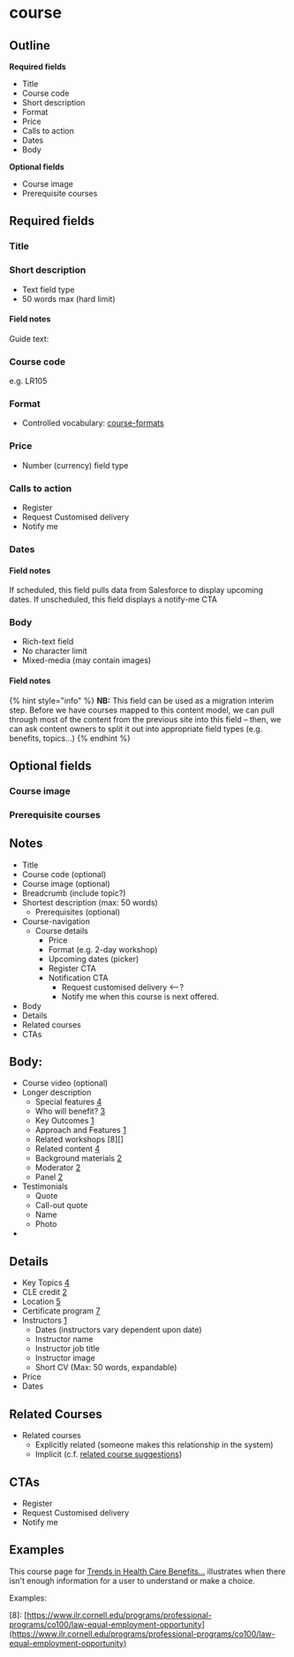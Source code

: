 # course

## Outline

**Required fields**

* Title
* Course code
* Short description
* Format
* Price
* Calls to action
* Dates
* Body

**Optional fields**

* Course image
* Prerequisite courses

## Required fields

### Title

### Short description

* Text field type
* 50 words max \(hard limit\)

#### Field notes

Guide text:

### Course code

e.g. LR105

### Format

* Controlled vocabulary: [course-formats](vocabularies/course-formats.md)

### Price

* Number \(currency\) field type

### Calls to action

* Register
* Request Customised delivery
* Notify me

### Dates

#### Field notes

If scheduled, this field pulls data from Salesforce to display upcoming dates. If unscheduled, this field displays a notify-me CTA

### Body

* Rich-text field
* No character limit
* Mixed-media \(may contain images\)

#### Field notes

{% hint style="info" %}
**NB:** This field can be used as a migration interim step. Before we have courses mapped to this content model, we can pull through most of the content from the previous site into this field – then, we can ask content owners to split it out into appropriate field types \(e.g. benefits, topics...\)
{% endhint %}

## Optional fields

### Course image

### Prerequisite courses

## Notes

* Title
* Course code \(optional\)
* Course image \(optional\)
* Breadcrumb \(include topic?\)
* Shortest description \(max: 50 words\)
  * Prerequisites \(optional\)
* Course-navigation
  * Course details
    * Price
    * Format \(e.g. 2-day workshop\)
    * Upcoming dates \(picker\)
    * Register CTA
    * Notification CTA
      * Request customised delivery &lt;--?
      * Notify me when this course is next offered.
* Body
* Details
* Related courses
* CTAs

## Body:

* Course video \(optional\)
* Longer description
  * Special features [4](https://www.ilr.cornell.edu/programs/professional-programs/co231/employee-internal-investigations-part-i)
  * Who will benefit? [3](https://www.ilr.cornell.edu/programs/professional-programs/co336/resolving-conflict)
  * Key Outcomes [1](https://www.ilr.cornell.edu/programs/professional-programs/hr413/hr-consulting-skills-becoming-trusted-thought-partner)
  * Approach and Features [1](https://www.ilr.cornell.edu/programs/professional-programs/hr413/hr-consulting-skills-becoming-trusted-thought-partner)
  * Related workshops \[8\]\[\]
  * Related content [4](https://www.ilr.cornell.edu/programs/professional-programs/co231/employee-internal-investigations-part-i)
  * Background materials [2](https://www.ilr.cornell.edu/programs/professional-programs/hr413/hr-consulting-skills-becoming-trusted-thought-partner)
  * Moderator [2](https://www.ilr.cornell.edu/programs/professional-programs/hr413/hr-consulting-skills-becoming-trusted-thought-partner)
  * Panel [2](https://www.ilr.cornell.edu/programs/professional-programs/hr413/hr-consulting-skills-becoming-trusted-thought-partner)
* Testimonials
  * Quote
  * Call-out quote
  * Name
  * Photo
* 
## Details

* Key Topics [4](https://www.ilr.cornell.edu/programs/professional-programs/co231/employee-internal-investigations-part-i)
* CLE credit [2](https://www.ilr.cornell.edu/programs/professional-programs/hr413/hr-consulting-skills-becoming-trusted-thought-partner)
* Location [5](https://www.ilr.cornell.edu/programs/professional-programs/hr420/advanced-organization-design-activating-new-operating-models)
* Certificate program [7](https://www.ilr.cornell.edu/programs/professional-programs/ollb112/steward-training-problem-solving-workplace-online)
* Instructors [1](https://www.ilr.cornell.edu/programs/professional-programs/hr413/hr-consulting-skills-becoming-trusted-thought-partner)
  * Dates \(instructors vary dependent upon date\)
  * Instructor name
  * Instructor job title
  * Instructor image
  * Short CV \(Max: 50 words, expandable\)
* Price
* Dates

## Related Courses

* Related courses
  * Explicitly related \(someone makes this relationship in the system\)
  * Implicit \(c.f. [related course suggestions](../professional-programs/related-course-suggestions.md)\)

## CTAs

* Register
* Request Customised delivery
* Notify me

## Examples

This course page for [Trends in Health Care Benefits...](https://www.ilr.cornell.edu/programs/professional-programs/lbro108/trends-health-care-benefits-what-unions-need-know) illustrates when there isn't enough information for a user to understand or make a choice.

Examples:

\[8\]: [https://www.ilr.cornell.edu/programs/professional-programs/co100/law-equal-employment-opportunity](https://www.ilr.cornell.edu/programs/professional-programs/co100/law-equal-employment-opportunity)

